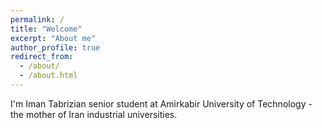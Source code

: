 ```yaml
---
permalink: /
title: "Welcome"
excerpt: "About me"
author_profile: true
redirect_from: 
  - /about/
  - /about.html
---
```


I'm Iman Tabrizian senior student at Amirkabir University of Technology - the
mother of Iran industrial universities.

